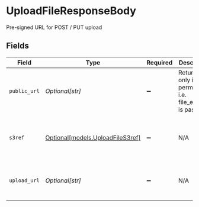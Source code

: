 # UploadFileResponseBody

Pre-signed URL for POST / PUT upload


## Fields

| Field                                                                                                                            | Type                                                                                                                             | Required                                                                                                                         | Description                                                                                                                      | Example                                                                                                                          |
| -------------------------------------------------------------------------------------------------------------------------------- | -------------------------------------------------------------------------------------------------------------------------------- | -------------------------------------------------------------------------------------------------------------------------------- | -------------------------------------------------------------------------------------------------------------------------------- | -------------------------------------------------------------------------------------------------------------------------------- |
| `public_url`                                                                                                                     | *Optional[str]*                                                                                                                  | :heavy_minus_sign:                                                                                                               | Returned only if file is permanent i.e. file_entity_id is passed                                                                 | https://epilot-files-prod.s3.eu-central-1.amazonaws.com/123/4d689aeb-1497-4410-a9fe-b36ca9ac4389/document.pdf                    |
| `s3ref`                                                                                                                          | [Optional[models.UploadFileS3ref]](../models/uploadfiles3ref.md)                                                                 | :heavy_minus_sign:                                                                                                               | N/A                                                                                                                              | {<br/>"bucket": "epilot-files-prod",<br/>"key": "123/temp/4d689aeb-1497-4410-a9fe-b36ca9ac4389/document.pdf"<br/>}               |
| `upload_url`                                                                                                                     | *Optional[str]*                                                                                                                  | :heavy_minus_sign:                                                                                                               | N/A                                                                                                                              | https://epilot-files-prod.s3.eu-central-1.amazonaws.com/123/temp/4d689aeb-1497-4410-a9fe-b36ca9ac4389/document.pdf?AWSParams=123 |
